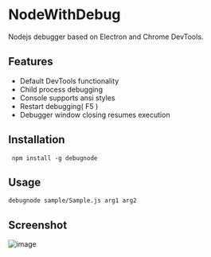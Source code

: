# NodeWithDebug
Nodejs debugger based on Electron and Chrome DevTools.

## Features
* Default DevTools functionality
* Child process debugging
* Console supports ansi styles
* Restart debugging( F5 )
* Debugger window closing resumes execution

## Installation

``` npm install -g debugnode```

## Usage

``` debugnode sample/Sample.js arg1 arg2 ```

## Screenshot
![image](doc/img.png)
















































































